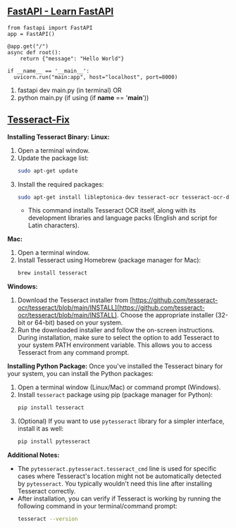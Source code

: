 ## [FastAPI - Learn FastAPI](https://fastapi.tiangolo.com/tutorial/)
```
from fastapi import FastAPI
app = FastAPI()

@app.get("/")
async def root():
    return {"message": "Hello World"}

if __name__ == '__main__':
  uvicorn.run("main:app", host="localhost", port=8000)
```
1. fastapi dev main.py (in terminal) OR 
2. python main.py (if using (if __name__ == '__main__'))

## [Tesseract-Fix](https://stackoverflow.com/questions/50951955/pytesseract-tesseractnotfound-error-tesseract-is-not-installed-or-its-not-i)

**Installing Tesseract Binary:**
**Linux:**

1. Open a terminal window.
2. Update the package list:
   ```bash
   sudo apt-get update
   ```
3. Install the required packages:
   ```bash
   sudo apt-get install libleptonica-dev tesseract-ocr tesseract-ocr-dev libtesseract-dev python3-pil tesseract-ocr-eng tesseract-ocr-script-latn
   ```
   - This command installs Tesseract OCR itself, along with its development libraries and language packs (English and script for Latin characters).

**Mac:**

1. Open a terminal window.
2. Install Tesseract using Homebrew (package manager for Mac):
   ```bash
   brew install tesseract
   ```

**Windows:**

1. Download the Tesseract installer from [https://github.com/tesseract-ocr/tesseract/blob/main/INSTALL](https://github.com/tesseract-ocr/tesseract/blob/main/INSTALL). Choose the appropriate installer (32-bit or 64-bit) based on your system.
2. Run the downloaded installer and follow the on-screen instructions. During installation, make sure to select the option to add Tesseract to your system PATH environment variable. This allows you to access Tesseract from any command prompt.

**Installing Python Package:**
Once you've installed the Tesseract binary for your system, you can install the Python packages:

1. Open a terminal window (Linux/Mac) or command prompt (Windows).
2. Install `tesseract` package using pip (package manager for Python):
   ```bash
   pip install tesseract
   ```
3. (Optional) If you want to use `pytesseract` library for a simpler interface, install it as well:
   ```bash
   pip install pytesseract
   ```

**Additional Notes:**

- The `pytesseract.pytesseract.tesseract_cmd` line is used for specific cases where Tesseract's location might not be automatically detected by `pytesseract`. You typically wouldn't need this line after installing Tesseract correctly.
- After installation, you can verify if Tesseract is working by running the following command in your terminal/command prompt:
   ```bash
   tesseract --version
   ```